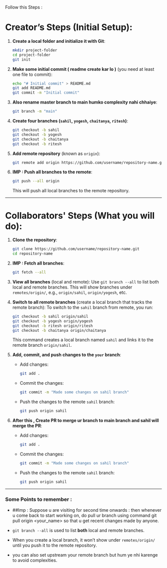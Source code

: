 Follow this Steps : 

# **Creator’s Steps** (Initial Setup):
1. **Create a local folder and initialize it with Git**:
   ```bash
   mkdir project-folder
   cd project-folder
   git init
   ```

2. **Make some initial commit ( readme create kar lo )** (you need at least one file to commit):
   ```bash
   echo "# Initial commit" > README.md
   git add README.md
   git commit -m "Initial commit"
   ```

3. **Also rename master branch to main humko complexity nahi chhaiye**: 
   ```bash
   git branch -m "main"
   ```

3. **Create four branches (`sahil`, `yogesh`, `chaitanya`, `ritesh`)**:
   ```bash
   git checkout -b sahil
   git checkout -b yogesh
   git checkout -b chaitanya
   git checkout -b ritesh
   ```

4. **Add remote repository** (known as `origin`):
   ```bash
   git remote add origin https://github.com/username/repository-name.git
   ```

5. **IMP : Push all branches to the remote**:
   ```bash
   git push --all origin
   ```

   This will push all local branches to the remote repository.

---

# **Collaborators' Steps** (What you will do):
1. **Clone the repository**:
   ```bash
   git clone https://github.com/username/repository-name.git
   cd repository-name
   ```

2. **IMP : Fetch all branches**:
   ```bash
   git fetch --all
   ```

3. **View all branches** (local and remote):
   Use `git branch --all` to list both local and remote branches. This will show branches under `remotes/origin/`, e.g., `origin/sahil`, `origin/yogesh`, etc.

4. **Switch to all remote branches** (create a local branch that tracks the remote branch):
   To switch to the `sahil` branch from remote, you run:
   ```bash
   git checkout -b sahil origin/sahil
   git checkout -b yogesh origin/yogesh
   git checkout -b ritesh origin/ritesh
   git checkout -b chaitanya origin/chaitanya
   ```
   This command creates a local branch named `sahil` and links it to the remote branch `origin/sahil`.

5. **Add, commit, and push changes to the `your` branch**:
   - Add changes:
     ```bash
     git add .
     ```   

   - Commit the changes:
     ```bash
     git commit -m "Made some changes on sahil branch"
     ```

   - Push the changes to the remote `sahil` branch:
     ```bash
     git push origin sahil
     ```
6. **After this , Create PR to merge ur branch to main branch and sahil will merge the PR**:
   - Add changes:
     ```bash
     git add .
     ```

   - Commit the changes:
     ```bash
     git commit -m "Made some changes on sahil branch"
     ```

   - Push the changes to the remote `sahil` branch:
     ```bash
     git push origin sahil
     ```

---

### Some Points to remember : 
- ##Imp : Suppose u are visiting for second time onwards : then whenever u come back to start working on, do pull ur branch using command git pull origin <your_name> so that u get recent changes made by anyone.

- `git branch --all` is used to list **both** local and remote branches.
- When you create a local branch, it won’t show under `remotes/origin/` until you push it to the remote repository.
- you can also set upstream your remote branch but hum ye nhi karenge to avoid complexities.
